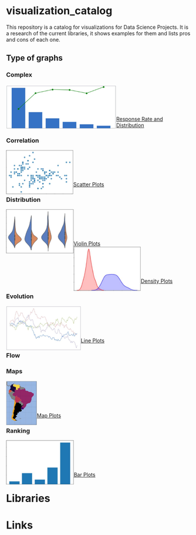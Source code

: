 # visualization_catalog
This repository is a catalog for visualizations for Data Science Projects.
It is a research of the current libraries, it shows examples for them and lists pros and cons of each one.


## Type of graphs

### Complex
<div>
    <a href="./Complex/response_rate_and_distribution.ipynb"><img src="images/complex.jpg" align="left" height="120" ></a>
</div>
<br><br><br><br><br>
<div>
    <a href="./Complex/response_rate_and_distribution.ipynb">Response Rate and Distribution</a>
</div>

### Correlation
<div>
    <a href="./Correlation/scatter.ipynb"><img src="images/scatter.jpg" align="left" height="120" ></a>
</div>
<br><br><br><br><br>
<div>
    <a href="./Correlation/scatter.ipynb">Scatter Plots</a><br>
</div>

### Distribution
<div>
    <a href="./Distribution/violin.ipynb"><img src="images/violin.jpg" align="left" height="120" ></a>
</div>
<br><br><br><br><br>
<div>
    <a href="./Distribution/violin.ipynb">Violin Plots</a><br>
</div>

<div>
    <a href="./Distribution/density.ipynb"><img src="images/density.jpg" align="left" height="120" ></a>
</div>
<br><br><br><br><br>
<div>
    <a href="./Distribution/density.ipynb">Density Plots</a><br>
</div>

### Evolution
<div>
    <a href="./Evolution/line.ipynb"><img src="images/line.jpg" align="left" height="120" ></a>
</div>
<br><br><br><br><br>
<div>
    <a href="./Evolution/line.ipynb">Line Plots</a><br>
</div>

### Flow

### Maps
<div>
    <a href="./Maps/maps.ipynb"><img src="images/maps.jpg" align="left" height="120" ></a>
</div>
<br><br><br><br><br>
<div>
    <a href="./Maps/maps.ipynb">Map Plots</a><br>
</div>

### Ranking
<div>
    <a href="./Ranking/bars.ipynb"><img src="images/bars.jpg" align="left" height="120" ></a>
</div>
<br><br><br><br><br>
<div>
    <a href="./Ranking/bar.ipynb">Bar Plots</a><br>
</div>

# Libraries

# Links